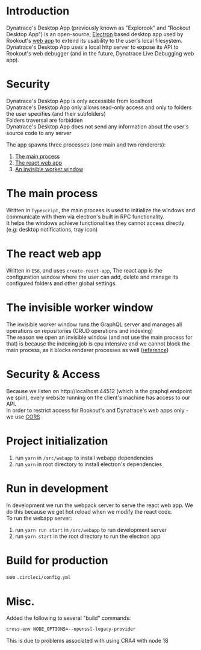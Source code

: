 # Introduction
Dynatrace's Desktop App (previously known as "Explorook" and "Rookout Desktop App") is an open-source, [Electron](https://electronjs.org/) based desktop app used by Rookout's [web app](https://app.rookout.com) to extend its usability to the user's local filesystem.  
Dynatrace's Desktop App uses a local http server to expose its API to Rookout's web debugger (and in the future, Dynatrace Live Debugging web app).

# Security
Dynatrace's Desktop App is only accessible from localhost  
Dynatrace's Desktop App only allows read-only access and only to folders the user specifies (and their subfolders)  
Folders traversal are forbidden  
Dynatrace's Desktop App does not send any information about the user's source code to any server

The app spawns three processes (one main and two renderers):  
1. [The main process](#The-main-process)
1. [The react web app](#The-react-web-app)
1. [An invisible worker window](#The-invisible-worker-window)

# The main process
Written in ``Typescript``, the main process is used to initialize the windows and communicate with them via electron's built in RPC functionality.  
It helps the windows achieve functionalities they cannot access directly (e.g: desktop notifications, tray icon)

# The react web app
Written in ``ES6``, and uses ``create-react-app``, The react app is the configuration window where the user can add, delete and manage its configured folders and other global settings.

# The invisible worker window
The invisible worker window runs the GraphQL server and manages all operations on repositories (CRUD operations and indexing)  
The reason we open an invisible window (and not use the main process for that) is because the indexing job is cpu intensive and we cannot block the main process, as it blocks renderer processes as well ([reference](https://medium.com/actualbudget/the-horror-of-blocking-electrons-main-process-351bf11a763c))

# Security & Access
Because we listen on http://localhost:44512 (which is the graphql endpoint we spin), every website running on the client's machine has access to our API.  
In order to restrict access for Rookout's and Dynatrace's web apps only  - we use [CORS](https://developer.mozilla.org/en-US/docs/Web/HTTP/CORS)

# Project initialization
1. run ``yarn`` in ``/src/webapp`` to install webapp dependencies
1. run ``yarn`` in root directory to install electron's dependencies

# Run in development
In development we run the webpack server to serve the react web app. We do this because we get hot reload when we modify the react code.  
To run the webapp server:
1. run ``yarn run start`` in ``/src/webapp`` to run development server
1. run ``yarn start`` in the root directory to run the electron app

# Build for production
see `.circleci/config.yml`

# Misc.
Added the following to several "build" commands:
```bash
cross-env NODE_OPTIONS=--openssl-legacy-provider
```
This is due to problems associated with using CRA4 with node 18

